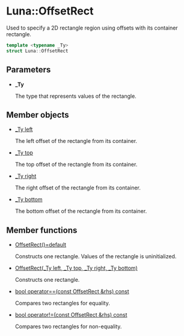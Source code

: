 # Luna::OffsetRect
Used to specify a 2D rectangle region using offsets with its container rectangle. 

```c++
template <typename _Ty>
struct Luna::OffsetRect
```



## Parameters
* **_Ty**

    The type that represents values of the rectangle. 

## Member objects
* [_Ty left](struct_luna_1_1_offset_rect_1a0027cf811e601b4ef9023ef779830791.md)

    The left offset of the rectangle from its container. 

* [_Ty top](struct_luna_1_1_offset_rect_1ad4cc7b2a2468f0afc3bf2714c98d5fd2.md)

    The top offset of the rectangle from its container. 

* [_Ty right](struct_luna_1_1_offset_rect_1ac197ccdfbe3c8daabf77f8c3c7f27cab.md)

    The right offset of the rectangle from its container. 

* [_Ty bottom](struct_luna_1_1_offset_rect_1a09c6715f60146fa039ef2e2b37aaaca8.md)

    The bottom offset of the rectangle from its container. 

## Member functions
* [OffsetRect()=default](struct_luna_1_1_offset_rect_1a8be5bfdcea46ae1a3f7063df983395a0.md)

    Constructs one rectangle. Values of the rectangle is uninitialized. 

* [OffsetRect(_Ty left, _Ty top, _Ty right, _Ty bottom)](struct_luna_1_1_offset_rect_1a67df3d656e8e3023632e08836c0c299d.md)

    Constructs one rectangle. 

* [bool operator==(const OffsetRect &rhs) const](struct_luna_1_1_offset_rect_1ae7b3f618bd30a9aa8f1029a32cdde8f6.md)

    Compares two rectangles for equality. 

* [bool operator!=(const OffsetRect &rhs) const](struct_luna_1_1_offset_rect_1a418a6f44649b2803d5483772d21f1253.md)

    Compares two rectangles for non-equality. 

